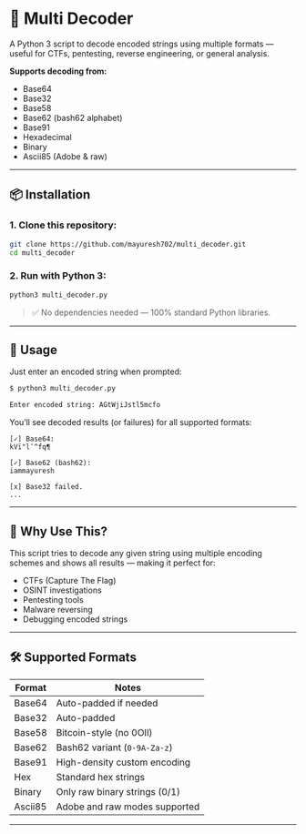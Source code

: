 # 🔐 Multi Decoder

A Python 3 script to decode encoded strings using multiple formats — useful for CTFs, pentesting, reverse engineering, or general analysis.

**Supports decoding from:**

* Base64
* Base32
* Base58
* Base62 (bash62 alphabet)
* Base91
* Hexadecimal
* Binary
* Ascii85 (Adobe & raw)

---

## 📦 Installation

### 1. Clone this repository:

```bash
git clone https://github.com/mayuresh702/multi_decoder.git
cd multi_decoder
```

### 2. Run with Python 3:

```bash
python3 multi_decoder.py
```

> ✅ No dependencies needed — 100% standard Python libraries.

---

## 🚀 Usage

Just enter an encoded string when prompted:

```bash
$ python3 multi_decoder.py

Enter encoded string: AGtWjiJstl5mcfo
```

You’ll see decoded results (or failures) for all supported formats:

```
[✓] Base64:
kVï"l¯^fq¶

[✓] Base62 (bash62):
iammayuresh

[x] Base32 failed.
...
```

---

## 🧐 Why Use This?

This script tries to decode any given string using multiple encoding schemes and shows all results — making it perfect for:

* CTFs (Capture The Flag)
* OSINT investigations
* Pentesting tools
* Malware reversing
* Debugging encoded strings

---

## 🛠 Supported Formats

| Format  | Notes                         |
| ------- | ----------------------------- |
| Base64  | Auto-padded if needed         |
| Base32  | Auto-padded                   |
| Base58  | Bitcoin-style (no 0OIl)       |
| Base62  | Bash62 variant (`0-9A-Za-z`)  |
| Base91  | High-density custom encoding  |
| Hex     | Standard hex strings          |
| Binary  | Only raw binary strings (0/1) |
| Ascii85 | Adobe and raw modes supported |

---
